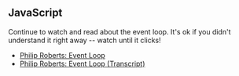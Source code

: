 ## JavaScript

Continue to watch and read about the event loop. It's ok if you didn't understand it right away -- watch until it clicks!

* [Philip Roberts: Event Loop](https://www.youtube.com/watch?v=8aGhZQkoFbQ&t)
* [Philip Roberts: Event Loop (Transcript)](https://2014.jsconf.eu/speakers/philip-roberts-what-the-heck-is-the-event-loop-anyway.html)